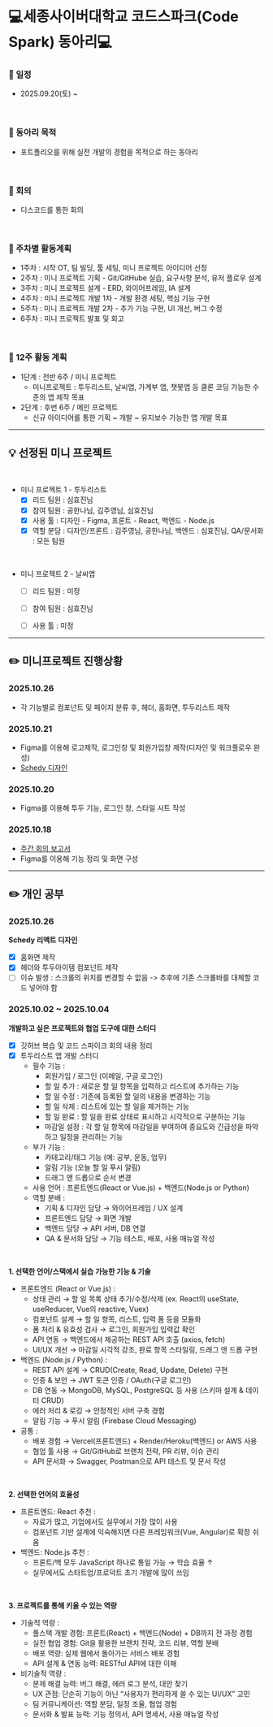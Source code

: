 # 💻세종사이버대학교 코드스파크(Code Spark) 동아리💻

### 📌 일정 
  - 2025.09.20(토) ~

<br>

### 📌 동아리 목적
  - 포트폴리오를 위해 실전 개발의 경험을 목적으로 하는 동아리

<br>

### 📌 회의
  - 디스코드를 통한 회의

 <br>
 
### 📌 주차별 활동계획
  - 1주차 : 시작 OT, 팀 빌딩, 툴 세팅, 미니 프로젝트 아이디어 선정
  - 2주차 : 미니 프로젝트 기획 - Git/GitHube 실습, 요구사항 분석, 유저 플로우 설계
  - 3주차 : 미니 프로젝트 설계 - ERD, 와이어프레임, IA 설계
  - 4주차 : 미니 프로젝트 개발 1차 - 개발 환경 세팅, 핵심 기능 구현
  - 5주차 : 미니 프로젝트 개발 2차 - 추가 기능 구현, UI 개선, 버그 수정
  - 6주차 : 미니 프로젝트 발표 및 회고

 <br>
 
### 📌 12주 활동 계획
  - 1단계 : 전반 6주 / 미니 프로젝트
      - 미니프로젝트 : 투두리스트, 날씨앱, 가계부 앱, 챗봇앱 등 클론 코딩 가능한 수준의 앱 제작 목표
  - 2단계 : 후번 6주 / 메인 프로젝트
      - 신규 아이디어를 통한 기획 ~ 개발 ~ 유지보수 가능한 앱 개발 목표
    

 -----------------------------------


## 💡 선정된 미니 프로젝트

<br>

 * 미니 프로젝트 1 - 투두리스트
   - [x] 리드 팀원 : 심효진님
   - [x] 참여 팀원 : 공한나님, 김주영님, 심효진님
   - [x] 사용 툴 : 디자인 - Figma, 프론트 - React, 백엔드 - Node.js
   - [x] 역할 분담 : 디자인/프론트 : 김주영님, 공한나님, 백엔드 : 심효진님, QA/문서화 : 모든 팀원
  
  <br>

  * 미니 프로젝트 2 - 날씨앱
    - [ ] 리드 팀원 : 미정
    - [ ] 참여 팀원 : 심효진님
    - [ ] 사용 툴 : 미정

  
 -----------------------------------

  

## ✏️ 미니프로젝트 진행상황

### 2025.10.26
* 각 기능별로 컴포넌트 및 페이지 분류 후, 헤더, 홈화면, 투두리스트 제작

### 2025.10.21
* Figma를 이용해 로고제작, 로그인창 및 회원가입창 제작(디자인 및 워크플로우 완성)
* [Schedy 디자인](https://www.figma.com/design/gifSGacObr90fE6KBeQrcm/SCHEDY_TODO-%EB%94%94%EC%9E%90%EC%9D%B8%EC%A0%9C%EC%9E%91?node-id=43-747&t=LdKwD2EZojdXhAaS-0)

### 2025.10.20
* Figma를 이용해 투두 기능, 로그인 창, 스타일 시트 작성

### 2025.10.18
* [주간 회의 보고서](https://github.com/Code-spark-dev/todo_list/wiki/10.18-%EC%A3%BC%EA%B0%84%ED%9A%8C%EC%9D%98)
* Figma를 이용해 기능 정리 및 화면 구성

  
 -----------------------------------

  

## ✏️ 개인 공부


### 2025.10.26
**Schedy 리액트 디자인**
* [x] 홈화면 제작
* [x] 헤더와 투두아이템 컴포넌트 제작
* [ ] 이슈 발생 : 스크롤의 위치를 변경할 수 없음 -> 추후에 기존 스크롤바를 대체할 코드 넣어야 함 

### 2025.10.02 ~ 2025.10.04
**개발하고 싶은 프로젝트와 협업 도구에 대한 스터디**
* [x] 깃허브 복습 및 코드 스파이크 회의 내용 정리
* [x] 투두리스트 앱 개발 스터디
  * 필수 기능 :
    - 회원가입 / 로그인 (이메일, 구글 로그인)
    - 할 일 추가 : 새로운 할 일 항목을 입력하고 리스트에 추가하는 기능
    - 할 일 수정 : 기존에 등록된 할 일의 내용을 변경하는 기능
    - 할 일 삭제 : 리스트에 있는 할 일을 제거하는 기능
    - 할 일 완료 : 할 일을 완료 상태로 표시하고 시각적으로 구분하는 기능
    - 마감일 설정 : 각 할 일 항목에 마감일을 부여하여 중요도와 긴급성을 파악하고 일정을 관리하는 기능
  * 부가 기능 :
    - 카테고리/태그 기능 (예: 공부, 운동, 업무)
    - 알림 기능 (오늘 할 일 푸시 알림)
    - 드래그 앤 드롭으로 순서 변경
  * 사용 언어 : 프론트엔드(React or Vue.js) + 백엔드(Node.js or Python)
  * 역할 분배 :
    - 기획 & 디자인 담당 → 와이어프레임 / UX 설계
    - 프론트엔드 담당 → 화면 개발
    - 백엔드 담당 → API 서버, DB 연결
    - QA & 문서화 담당 → 기능 테스트, 배포, 사용 매뉴얼 작성

<br>

**1. 선택한 언어/스택에서 실습 가능한 기능 & 기술**
* 프론트엔드 (React or Vue.js) : 
  - 상태 관리 → 할 일 목록 상태 추가/수정/삭제 (ex. React의 useState, useReducer, Vue의 reactive, Vuex)
  - 컴포넌트 설계 → 할 일 항목, 리스트, 입력 폼 등을 모듈화
  - 폼 처리 & 유효성 검사 → 로그인, 회원가입 입력값 확인
  - API 연동 → 백엔드에서 제공하는 REST API 호출 (axios, fetch)
  - UI/UX 개선 → 마감일 시각적 강조, 완료 항목 스타일링, 드래그 앤 드롭 구현
* 백엔드 (Node.js / Python) :
  - REST API 설계 → CRUD(Create, Read, Update, Delete) 구현
  - 인증 & 보안 → JWT 토큰 인증 / OAuth(구글 로그인)
  - DB 연동 → MongoDB, MySQL, PostgreSQL 등 사용 (스키마 설계 & 데이터 CRUD)
  - 에러 처리 & 로깅 → 안정적인 서버 구축 경험
  - 알림 기능 → 푸시 알림 (Firebase Cloud Messaging)
* 공통 :
  - 배포 경험 → Vercel(프론트엔드) + Render/Heroku(백엔드) or AWS 사용
  - 협업 툴 사용 → Git/GitHub로 브랜치 전략, PR 리뷰, 이슈 관리
  - API 문서화 → Swagger, Postman으로 API 테스트 및 문서 작성

<br>

**2. 선택한 언어의 효율성**
* 프론트엔드: React 추천 : 
  - 자료가 많고, 기업에서도 실무에서 가장 많이 사용
  - 컴포넌트 기반 설계에 익숙해지면 다른 프레임워크(Vue, Angular)로 확장 쉬움
* 백엔드: Node.js 추천 :
  - 프론트/백 모두 JavaScript 하나로 통일 가능 → 학습 효율 ↑
  - 실무에서도 스타트업/프로덕트 초기 개발에 많이 쓰임

<br>

**3. 프로젝트를 통해 키울 수 있는 역량**
* 기술적 역량 :
  - 풀스택 개발 경험: 프론트(React) + 백엔드(Node) + DB까지 전 과정 경험
  - 실전 협업 경험: Git을 활용한 브랜치 전략, 코드 리뷰, 역할 분배
  - 배포 역량: 실제 웹에서 돌아가는 서비스 배포 경험
  - API 설계 & 연동 능력: RESTful API에 대한 이해
* 비기술적 역량 :
  - 문제 해결 능력: 버그 해결, 에러 로그 분석, 대안 찾기
  - UX 관점: 단순히 기능이 아닌 “사용자가 편리하게 쓸 수 있는 UI/UX” 고민
  - 팀 커뮤니케이션: 역할 분담, 일정 조율, 협업 경험
  - 문서화 & 발표 능력: 기능 정의서, API 명세서, 사용 매뉴얼 작성
